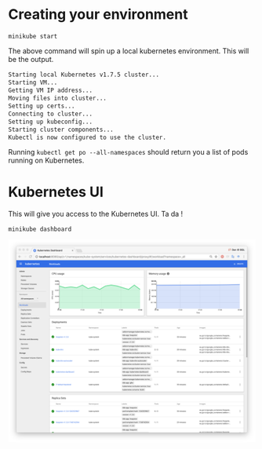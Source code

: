 # Creating your environment
```
minikube start
```

The above command will spin up a local kubernetes environment. This will be the output.

```
Starting local Kubernetes v1.7.5 cluster...
Starting VM...
Getting VM IP address...
Moving files into cluster...
Setting up certs...
Connecting to cluster...
Setting up kubeconfig...
Starting cluster components...
Kubectl is now configured to use the cluster.
```

Running `kubectl get po --all-namespaces` should return you a list of pods running on Kubernetes.

# Kubernetes UI
This will give you access to the Kubernetes UI. Ta da !

```
minikube dashboard
```

![Kubernetes Dashboard][dashboard]

[dashboard]: dashboard.png "Kubernetes Dashboard"
